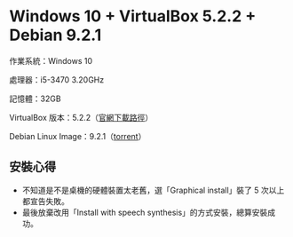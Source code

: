 # Windows 10 + VirtualBox 5.2.2 + Debian 9.2.1

作業系統：Windows 10

處理器：i5-3470 3.20GHz

記憶體：32GB

VirtualBox 版本：5.2.2（[官網下載路徑](https://www.virtualbox.org/wiki/Downloads)）

Debian Linux Image：9.2.1（[torrent](https://cdimage.debian.org/debian-cd/current/amd64/bt-dvd/debian-9.2.1-amd64-DVD-1.iso.torrent "Debian 9.2.1")）

## 安裝心得

* 不知道是不是桌機的硬體裝置太老舊，選「Graphical install」裝了 5 次以上都宣告失敗。
* 最後放棄改用「Install with speech synthesis」的方式安裝，總算安裝成功。



